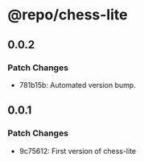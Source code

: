 # @repo/chess-lite

## 0.0.2

### Patch Changes

- 781b15b: Automated version bump.

## 0.0.1

### Patch Changes

- 9c75612: First version of chess-lite

